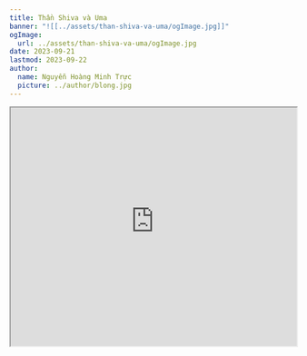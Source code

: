 ```yaml
---
title: Thần Shiva và Uma
banner: "![[../assets/than-shiva-va-uma/ogImage.jpg]]"
ogImage:
  url: ../assets/than-shiva-va-uma/ogImage.jpg
date: 2023-09-21
lastmod: 2023-09-22
author:
  name: Nguyễn Hoàng Minh Trực
  picture: ../author/blong.jpg
---
```

<iframe src="https://projectscanner.streamlit.app/Than-Shiva-va-Uma/?embed=true" style="height:420px;width:100%;"></iframe>